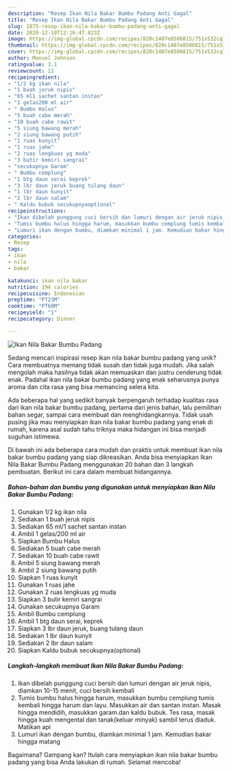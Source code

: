 ```yaml
---
description: "Resep Ikan Nila Bakar Bumbu Padang Anti Gagal"
title: "Resep Ikan Nila Bakar Bumbu Padang Anti Gagal"
slug: 1875-resep-ikan-nila-bakar-bumbu-padang-anti-gagal
date: 2020-12-10T12:16:47.823Z
image: https://img-global.cpcdn.com/recipes/820c1407e8506815/751x532cq70/ikan-nila-bakar-bumbu-padang-foto-resep-utama.jpg
thumbnail: https://img-global.cpcdn.com/recipes/820c1407e8506815/751x532cq70/ikan-nila-bakar-bumbu-padang-foto-resep-utama.jpg
cover: https://img-global.cpcdn.com/recipes/820c1407e8506815/751x532cq70/ikan-nila-bakar-bumbu-padang-foto-resep-utama.jpg
author: Manuel Johnson
ratingvalue: 3.1
reviewcount: 12
recipeingredient:
- "1/2 kg ikan nila"
- "1 buah jeruk nipis"
- "65 ml1 sachet santan instan"
- "1 gelas200 ml air"
- " Bumbu Halus"
- "5 buah cabe merah"
- "10 buah cabe rawit"
- "5 siung bawang merah"
- "2 siung bawang putih"
- "1 ruas kunyit"
- "1 ruas jahe"
- "2 ruas lengkuas yg muda"
- "3 butir kemiri sangrai"
- "secukupnya Garam"
- " Bumbu cemplung"
- "1 btg daun serai keprek"
- "3 lbr daun jeruk buang tulang daun"
- "1 lbr daun kunyit"
- "2 lbr daun salam"
- " Kaldu bubuk secukupnyaoptional"
recipeinstructions:
- "Ikan dibelah punggung cuci bersih dan lumuri dengan air jeruk nipis, diamkan 10-15 menit, cuci bersih kembali"
- "Tumis bumbu halus hingga harum, masukkan bumbu cemplung tumis kembali hingga harum dan layu. Masukkan air dan santan instan. Masak hingga mendidih, masukkan garam.dan kaldu bubuk. Tes rasa, masak hingga kuah mengental dan tanak(keluar minyak) sambil terus diaduk. Matikan api"
- "Lumuri ikan dengan bumbu, diamkan minimal 1 jam. Kemudian bakar hingga matang"
categories:
- Resep
tags:
- ikan
- nila
- bakar

katakunci: ikan nila bakar 
nutrition: 194 calories
recipecuisine: Indonesian
preptime: "PT23M"
cooktime: "PT60M"
recipeyield: "1"
recipecategory: Dinner

---
```



![Ikan Nila Bakar Bumbu Padang](https://img-global.cpcdn.com/recipes/820c1407e8506815/751x532cq70/ikan-nila-bakar-bumbu-padang-foto-resep-utama.jpg)

Sedang mencari inspirasi resep ikan nila bakar bumbu padang yang unik? Cara membuatnya memang tidak susah dan tidak juga mudah. Jika salah mengolah maka hasilnya tidak akan memuaskan dan justru cenderung tidak enak. Padahal ikan nila bakar bumbu padang yang enak seharusnya punya aroma dan cita rasa yang bisa memancing selera kita.

Ada beberapa hal yang sedikit banyak berpengaruh terhadap kualitas rasa dari ikan nila bakar bumbu padang, pertama dari jenis bahan, lalu pemilihan bahan segar, sampai cara membuat dan menghidangkannya. Tidak usah pusing jika mau menyiapkan ikan nila bakar bumbu padang yang enak di rumah, karena asal sudah tahu triknya maka hidangan ini bisa menjadi suguhan istimewa.




Di bawah ini ada beberapa cara mudah dan praktis untuk membuat ikan nila bakar bumbu padang yang siap dikreasikan. Anda bisa menyiapkan Ikan Nila Bakar Bumbu Padang menggunakan 20 bahan dan 3 langkah pembuatan. Berikut ini cara dalam membuat hidangannya.

<!--inarticleads1-->

##### Bahan-bahan dan bumbu yang digunakan untuk menyiapkan Ikan Nila Bakar Bumbu Padang:

1. Gunakan 1/2 kg ikan nila
1. Sediakan 1 buah jeruk nipis
1. Sediakan 65 ml/1 sachet santan instan
1. Ambil 1 gelas/200 ml air
1. Siapkan  Bumbu Halus
1. Sediakan 5 buah cabe merah
1. Sediakan 10 buah cabe rawit
1. Ambil 5 siung bawang merah
1. Ambil 2 siung bawang putih
1. Siapkan 1 ruas kunyit
1. Gunakan 1 ruas jahe
1. Gunakan 2 ruas lengkuas yg muda
1. Siapkan 3 butir kemiri sangrai
1. Gunakan secukupnya Garam
1. Ambil  Bumbu cemplung
1. Ambil 1 btg daun serai, keprek
1. Siapkan 3 lbr daun jeruk, buang tulang daun
1. Sediakan 1 lbr daun kunyit
1. Sediakan 2 lbr daun salam
1. Siapkan  Kaldu bubuk secukupnya(optional)




<!--inarticleads2-->

##### Langkah-langkah membuat Ikan Nila Bakar Bumbu Padang:

1. Ikan dibelah punggung cuci bersih dan lumuri dengan air jeruk nipis, diamkan 10-15 menit, cuci bersih kembali
1. Tumis bumbu halus hingga harum, masukkan bumbu cemplung tumis kembali hingga harum dan layu. Masukkan air dan santan instan. Masak hingga mendidih, masukkan garam.dan kaldu bubuk. Tes rasa, masak hingga kuah mengental dan tanak(keluar minyak) sambil terus diaduk. Matikan api
1. Lumuri ikan dengan bumbu, diamkan minimal 1 jam. Kemudian bakar hingga matang




Bagaimana? Gampang kan? Itulah cara menyiapkan ikan nila bakar bumbu padang yang bisa Anda lakukan di rumah. Selamat mencoba!
